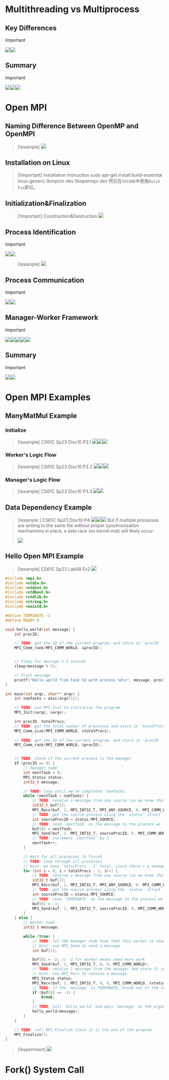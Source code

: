 # Multithreading vs Multiprocess
## Key Differences
> [!important]
> ![](Process_Level_Parallelism.assets/image-20231201092722523.png)![](Process_Level_Parallelism.assets/image-20231201092730615.png)


## Summary
> [!important]
> ![](Process_Level_Parallelism.assets/image-20231202213031721.png)![](Process_Level_Parallelism.assets/image-20231203141121652.png)![](Process_Level_Parallelism.assets/image-20231203141351184.png)




# Open MPI
## Naming Difference Between OpenMP and OpenMPI
> [!example] 
> ![](Process_Level_Parallelism.assets/image-20231201093409258.png)



## Installation on Linux
> [!important] Installation Instruction
> sudo apt-get install build-essential linux-generic libmpich-dev libopenmpi-dev
> 然后在`VSCODE`中使用`Quick Fix`即可。



## Initialization&Finalization
> [!important] Construction&Destruction
> ![](Process_Level_Parallelism.assets/image-20231201093537639.png)


## Process Identification
> [!important]
> ![](Process_Level_Parallelism.assets/image-20231201093747695.png)![](Process_Level_Parallelism.assets/image-20231201093633757.png)

> [!example]
> ![](Process_Level_Parallelism.assets/image-20231201093827371.png)


## Process Communication
> [!important]
> ![](Process_Level_Parallelism.assets/image-20231201094103161.png)![](Process_Level_Parallelism.assets/image-20231201094612719.png)


## Manager-Worker Framework
> [!important]
> ![](Process_Level_Parallelism.assets/image-20231201095720457.png)![](Process_Level_Parallelism.assets/image-20231203141338325.png)![](Process_Level_Parallelism.assets/image-20231201095804726.png)![](Process_Level_Parallelism.assets/image-20231201095809146.png)![](Process_Level_Parallelism.assets/image-20231201095824492.png)



## Summary
> [!important]
> ![](Process_Level_Parallelism.assets/image-20231203143256297.png)![](Process_Level_Parallelism.assets/image-20231203143307326.png)





# Open MPI Examples
## ManyMatMul Example
### Initialize
> [!example] CS61C Sp23 Disc10 P3.1
> ![](Process_Level_Parallelism.assets/image-20231203143414494.png)![](Process_Level_Parallelism.assets/image-20231203143507121.png)![](Process_Level_Parallelism.assets/image-20231203143514180.png)


### Worker's Logic Flow
> [!example] CS61C Sp23 Disc10 P3.2
> ![](Process_Level_Parallelism.assets/image-20231203143639900.png)![](Process_Level_Parallelism.assets/image-20231203143646081.png)![](Process_Level_Parallelism.assets/image-20231203143711037.png)





### Manager's Logic Flow
> [!example] CS61C Sp23 Disc10 P3.3
> ![](Process_Level_Parallelism.assets/image-20231203143701331.png)![](Process_Level_Parallelism.assets/image-20231203143717253.png)




## Data Dependency Example
> [!example ] CS61C Sp23 Disc10 P4
> ![](Process_Level_Parallelism.assets/image-20231203145205647.png)![](Process_Level_Parallelism.assets/image-20231203145212577.png)![](Process_Level_Parallelism.assets/image-20231203145217736.png)
> But if multiple processes are writing to the same file without proper synchronization mechanisms in place, a data race (on kernel.mat) will likely occur. 
> 
> ![](Process_Level_Parallelism.assets/image-20231203151238839.png)





## Hello Open MPI Example
> [!example] CS61C Sp23 Lab08 Ex2
> ![](Process_Level_Parallelism.assets/image-20231202163239849.png)
```c
#include <mpi.h>
#include <stdio.h>
#include <stdint.h>
#include <stdbool.h>
#include <stdlib.h>
#include <string.h>
#include <unistd.h>

#define TERMINATE -1
#define READY 0

void hello_world(int message) {
    int procID;

    // TODO: get the ID of the current program, and store in `procID`
    MPI_Comm_rank(MPI_COMM_WORLD, &procID);


    // Sleep for message % 5 seconds
    sleep(message % 5);

    // Print message
    printf("Hello world from task %d with process %d\n", message, procID);
}

int main(int argc, char** argv) {
    int numTasks = atoi(argv[1]);

    // TODO: use MPI_Init to initialize the program
    MPI_Init(&argc, &argv);

    int procID, totalProcs;
    // TODO: get the total number of processes and store in `totalProcs`
    MPI_Comm_size(MPI_COMM_WORLD, &totalProcs);
    
    // TODO: get the ID of the current program, and store in `procID`
    MPI_Comm_rank(MPI_COMM_WORLD, &procID);


    // TODO: check if the current process is the manager
    if (procID == 0) {
        // Manager node
        int nextTask = 0;
        MPI_Status status;
        int32_t message;

        // TODO: loop until we've completed `numTasks`
        while (nextTask < numTasks) {
            // TODO: receive a message from any source (so we know that this node is done with its task)
            int32_t buf[1];
            MPI_Recv(buf, 1, MPI_INT32_T, MPI_ANY_SOURCE, 0, MPI_COMM_WORLD, &status);
            // TODO: get the source process using the `status` struct
            int sourceProcID = status.MPI_SOURCE;
            // TODO: send `nextTask` as the message to the process we just received a message from
            buf[0] = nextTask;
            MPI_Send(buf, 1, MPI_INT32_T, sourceProcID, 0, MPI_COMM_WORLD);
            // TODO: increment `nextTask` by 1
            nextTask++;
        }

        // Wait for all processes to finish
        // TODO: loop through all processes
        // Hint: we have `totalProcs - 1` total, since there's a manager node
        for (int i = 0; i < totalProcs - 1; i++) {
            // TODO: receive a message from any source (so we know that this node is done with its task)
            int32_t buf[1];
            MPI_Recv(buf, 1, MPI_INT32_T, MPI_ANY_SOURCE, 0, MPI_COMM_WORLD, &status);
            // TODO: get the source process using the `status` struct
            int sourceProcID = status.MPI_SOURCE;
            // TODO: send `TERMINATE` as the message to the process we just received a message from
            buf[0] = -1;
            MPI_Send(buf, 1, MPI_INT32_T, sourceProcID, 0, MPI_COMM_WORLD);
        }
    } else {
        // Worker node
        int32_t message;

        while (true) {
            // TODO: let the manager node know that this worker is ready
            // Hint: use MPI_Send to send a message
            int buf[1];

            buf[0] = -2; // -2 for worker means need more work
            MPI_Send(buf, 1, MPI_INT32_T, 0, 0, MPI_COMM_WORLD);
            // TODO: receive 1 message from the manager and store it in `message`
            // Hint: use MPI_Recv to receive a message
            MPI_Status status;
            MPI_Recv(buf, 1, MPI_INT32_T, 0, 0, MPI_COMM_WORLD, &status);
            // TODO: if the `message` is TERMINATE, break out of the loop to terminate
            if (buf[0] == -1) {
                break;
            }
            // TODO: call `hello_world` and pass `message` as the argument
            hello_world(message);
        }
    }

    // TODO: call MPI_Finalize since it is the end of the program
    MPI_Finalize();
}

```
> [!experiment]
> ![](Process_Level_Parallelism.assets/image-20231202212805574.png)



# Fork() System Call
